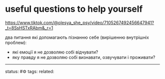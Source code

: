 # useful questions to help yourself
https://www.tiktok.com/@olesya_she_psy/video/7105267492456647941?_t=8SsHSTxRAbm&_r=1

два питання які допомагають пізнанню себе (вирішенню внутрішніх проблем):
 - які емоції я не дозволяю собі відчувати?
 - яку правду я не дозволяю собі визнавати, озвучувати і проживати?

---
status: #⚙️ 
tags: 
related: 